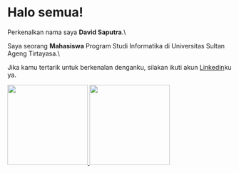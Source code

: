 # Halo semua! 

Perkenalkan nama saya **David Saputra**.\

Saya seorang **Mahasiswa** Program Studi Informatika di Universitas Sultan Ageng Tirtayasa.\

Jika kamu tertarik untuk berkenalan denganku, silakan ikuti akun [Linkedin](https://www.linkedin.com/in/david-saputra-8904a5255/)ku ya.

<p align="left">
<a href="https://github.com/davidwae">
  <img height="180em" src="https://github-readme-stats-eight-theta.vercel.app/api?username=Davidwae&show_icons=true&theme=algolia&include_all_commits=true&count_private=true"/>
  <img height="180em" src="https://github-readme-stats-eight-theta.vercel.app/api/top-langs/?username=Davidwae&layout=compact&langs_count=5&theme=algolia"/>
</a>
</p>

<!--
**Davidwae/Davidwae** is a ✨ _special_ ✨ repository because its `README.md` (this file) appears on your GitHub profile.

Here are some ideas to get you started:

- 🔭 I’m currently working on ...
- 🌱 I’m currently learning ...
- 👯 I’m looking to collaborate on ...
- 🤔 I’m looking for help with ...
- 💬 Ask me about ...
- 📫 How to reach me: ...
- 😄 Pronouns: ...
- ⚡ Fun fact: ...
-->
